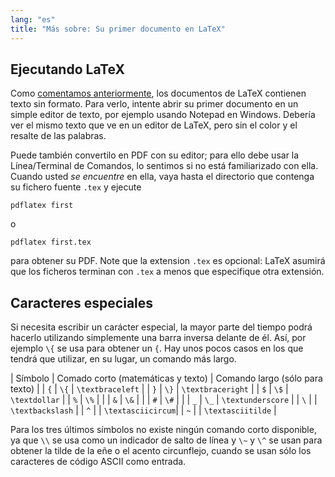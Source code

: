 ```yaml
---
lang: "es"
title: "Más sobre: Su primer documento en LaTeX"
---
```


## Ejecutando LaTeX

Como [comentamos anteriormente](lesson-02), los documentos de LaTeX contienen texto 
sin formato. Para verlo, intente abrir su primer documento en un simple editor de texto, 
por ejemplo usando Notepad en Windows. Debería ver el mismo texto que ve en un editor
de LaTeX, pero sin el color y el resalte de las palabras.

Puede también convertilo en PDF con su editor; para ello debe usar la Línea/Terminal
de Comandos, lo sentimos si no está familiarizado con ella. Cuando usted *se encuentre* 
en ella, vaya hasta el directorio que contenga su fichero fuente `.tex` y ejecute    

`pdflatex first`

o

`pdflatex first.tex`

para obtener su PDF. Note que la extension `.tex` es opcional: LaTeX asumirá que los
ficheros terminan con `.tex` a menos que especifique otra extensión.
 
## Caracteres especiales

Si necesita escribir un carácter especial, la mayor parte del tiempo podrá hacerlo
utilizando simplemente una barra inversa delante de él. Así, por ejemplo `\{` se usa
para obtener un `{`. Hay unos pocos casos en los que tendrá que utilizar, en su lugar, un comando más largo.

| Símbolo | Comado corto (matemáticas y texto) | Comando largo (sólo para texto) |
| `{`     | `\{`          | `\textbraceleft`  |
| `}`     | `\}`          | `\textbraceright` |
| `$`     | `\$`          | `\textdollar`     |
| `%`     | `\%`          |                   |
| `&`     | `\&`          |                   |
| `#`     | `\#`          |                   |
| `_`     | `\_`          | `\textunderscore` |
| ``\``   |               | `\textbackslash`  |
| `^`     |               | `\textasciicircum`|
| `~`     |               | `\textasciitilde` |

Para los tres últimos símbolos no existe ningún comando corto disponible,
ya que `\\` se usa como un indicador de salto de línea y `\~` y `\^` se usan
para obtener la tilde de la eñe o el acento circunflejo, cuando se usan sólo los caracteres
de código ASCII como entrada.
